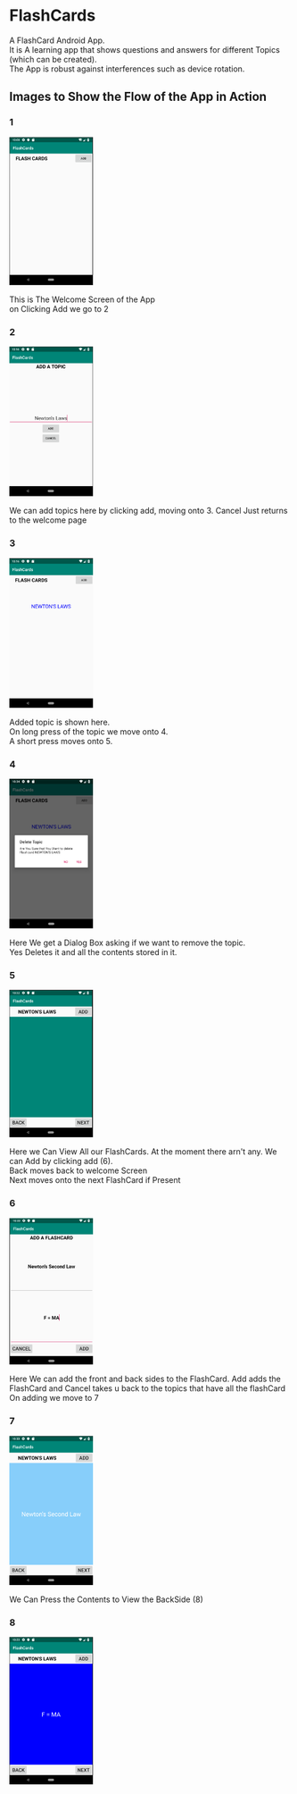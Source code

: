 # FlashCards
A FlashCard Android App.<br /> 
It is A learning app that shows questions and answers for different Topics (which can be created).<br>
The App is robust against interferences such as device rotation.<br>
## Images to Show the Flow of the App in Action
<h3>1</h3>
<img src="WelcomeScreen.png" width="150px">
<p> This is The Welcome Screen of the App <br> on Clicking Add we go to 2</p>

<h3>2</h3>
<img src="addTopic.png" width="150px">
<p> We can add topics here by clicking add, moving onto 3. Cancel Just returns to the welcome page</p>

<h3>3</h3>
<img src="topicAdded.png" width="150px">
<p> Added topic is shown here.<br>On long press of the topic we move onto 4.<br>A short press moves onto 5.</p>

<h3>4</h3>
<img src="4.png" width="150px">
<p>Here We get a Dialog Box asking if we want to remove the topic.<br>Yes Deletes it and all the contents stored in it.</p>

<h3>5</h3>
<img src="5.png" width="150px">
<p>Here we Can View All our FlashCards. At the moment there arn't any. We can Add by clicking add (6).<br>Back moves back to welcome Screen<br>Next moves onto the next FlashCard if Present</p>

<h3>6</h3>
<img src="6.png" width="150px">
<p>Here We can add the front and back sides to the FlashCard. Add adds the FlashCard and Cancel takes u back to the topics that have all the flashCard<br>On adding we move to 7</p>

<h3>7</h3>
<img src="7.png" width="150px">
<p>We Can Press the Contents to View the BackSide (8)</p>

<h3>8</h3>
<img src="8.png" width="150px">
